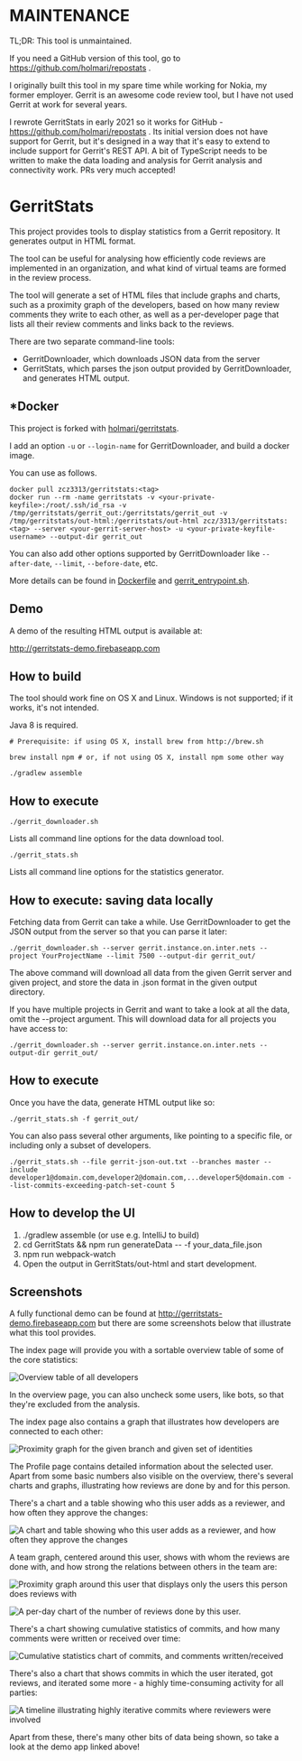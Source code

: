# MAINTENANCE

TL;DR: This tool is unmaintained.

If you need a GitHub version of this tool, go to https://github.com/holmari/repostats .

I originally built this tool in my spare time while working for Nokia, my former employer.
Gerrit is an awesome code review tool, but I have not used Gerrit at work for several years.

I rewrote GerritStats in early 2021 so it works for GitHub - https://github.com/holmari/repostats .
Its initial version does not have support for Gerrit, but it's designed in a way that it's easy to
extend to include support for Gerrit's REST API. A bit of TypeScript needs to be written to make
the data loading and analysis for Gerrit analysis and connectivity work. PRs very much accepted!

# GerritStats

This project provides tools to display statistics from a Gerrit repository.
It generates output in HTML format.

The tool can be useful for analysing how efficiently code reviews are implemented in an organization,
and what kind of virtual teams are formed in the review process.

The tool will generate a set of HTML files that include graphs and charts, such as
a proximity graph of the developers, based on how many review comments they write to each other,
as well as a per-developer page that lists all their review comments and links back to the reviews.

There are two separate command-line tools:

* GerritDownloader, which downloads JSON data from the server
* GerritStats, which parses the json output provided by GerritDownloader, and generates HTML output.

## *Docker

This project is forked with [holmari/gerritstats](https://github.com/holmari/gerritstats).

I add an option ```-u``` or ```--login-name``` for GerritDownloader, and build a docker image.

You can use as follows.

```
docker pull zcz3313/gerritstats:<tag>
docker run --rm -name gerritstats -v <your-private-keyfile>:/root/.ssh/id_rsa -v /tmp/gerritstats/gerrit_out:/gerritstats/gerrit_out -v /tmp/gerritstats/out-html:/gerritstats/out-html zcz/3313/gerritstats:<tag> --server <your-gerrit-server-host> -u <your-private-keyfile-username> --output-dir gerrit_out
```

You can also add other options supported by GerritDownloader like ```--after-date```, ```--limit```, ```--before-date```, etc.

More details can be found in [Dockerfile](./Dockerfile) and [gerrit_entrypoint.sh](./gerrit_entrypoint.sh).

## Demo

A demo of the resulting HTML output is available at:

http://gerritstats-demo.firebaseapp.com

## How to build

The tool should work fine on OS X and Linux. Windows is not supported; if it works, it's not intended.

Java 8 is required.

```
# Prerequisite: if using OS X, install brew from http://brew.sh

brew install npm # or, if not using OS X, install npm some other way

./gradlew assemble
```

## How to execute

```
./gerrit_downloader.sh
```

Lists all command line options for the data download tool.

```
./gerrit_stats.sh
```

Lists all command line options for the statistics generator.

## How to execute: saving data locally

Fetching data from Gerrit can take a while. Use GerritDownloader to get the JSON output from the server so that you can parse it later:

```
./gerrit_downloader.sh --server gerrit.instance.on.inter.nets --project YourProjectName --limit 7500 --output-dir gerrit_out/
```

The above command will download all data from the given Gerrit server and given project, and store the data in .json format in the given output directory.

If you have multiple projects in Gerrit and want to take a look at all the data, omit the --project argument. This will download data for all projects you have
access to:

```
./gerrit_downloader.sh --server gerrit.instance.on.inter.nets --output-dir gerrit_out/
```

## How to execute

Once you have the data, generate HTML output like so:

```
./gerrit_stats.sh -f gerrit_out/
```

You can also pass several other arguments, like pointing to a specific file, or including only a subset of
developers.

```
./gerrit_stats.sh --file gerrit-json-out.txt --branches master --include developer1@domain.com,developer2@domain.com,...developer5@domain.com --list-commits-exceeding-patch-set-count 5
```

## How to develop the UI

 1. ./gradlew assemble (or use e.g. IntelliJ to build)
 2. cd GerritStats && npm run generateData -- -f your_data_file.json
 3. npm run webpack-watch
 4. Open the output in GerritStats/out-html and start development.

## Screenshots

A fully functional demo can be found at http://gerritstats-demo.firebaseapp.com but there are some screenshots below that illustrate what this tool provides.

The index page will provide you with a sortable overview table of some of the core statistics:

![Overview table of all developers](doc/overview_table.png)

In the overview page, you can also uncheck some users, like bots, so that they're excluded from the analysis.

The index page also contains a graph that illustrates how developers are connected to each other:

![Proximity graph for the given branch and given set of identities](doc/overview_team_graph.png)

The Profile page contains detailed information about the selected user. Apart from some basic numbers also visible on the overview, there's several charts and graphs, illustrating how reviews are done by and for this person.

There's a chart and a table showing who this user adds as a reviewer, and how often they approve the changes:

![A chart and table showing who this user adds as a reviewer, and how often they approve the changes](doc/profile_reviewers_and_approvals.png)

A team graph, centered around this user, shows with whom the reviews are done with, and how strong the relations between others in the team are:

![Proximity graph around this user that displays only the users this person does reviews with](doc/profile_team_graph.png)

![A per-day chart of the number of reviews done by this user.](doc/profile_review_comments_per_day.png)

There's a chart showing cumulative statistics of commits, and how many comments were written or received over time:

![Cumulative statistics chart of commits, and comments written/received](doc/profile_cumulative_stats.png)

There's also a chart that shows commits in which the user iterated, got reviews, and iterated some more - a highly time-consuming activity for all parties:

![A timeline illustrating highly iterative commits where reviewers were involved](doc/profile_iteration.png)

Apart from these, there's many other bits of data being shown, so take a look at the demo app linked above!
